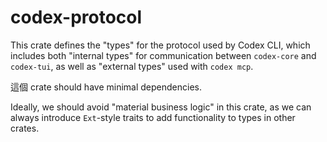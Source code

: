 # codex-protocol

This crate defines the "types" for the protocol used by Codex CLI, which includes both "internal types" for communication between `codex-core` and `codex-tui`, as well as "external types" used with `codex mcp`.

這個 crate should have minimal dependencies.

Ideally, we should avoid "material business logic" in this crate, as we can always introduce `Ext`-style traits to add functionality to types in other crates.
